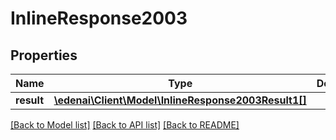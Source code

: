 # InlineResponse2003

## Properties
Name | Type | Description | Notes
------------ | ------------- | ------------- | -------------
**result** | [**\edenai\Client\Model\InlineResponse2003Result1[]**](InlineResponse2003Result1.md) |  | [optional] 

[[Back to Model list]](../README.md#documentation-for-models) [[Back to API list]](../README.md#documentation-for-api-endpoints) [[Back to README]](../README.md)


